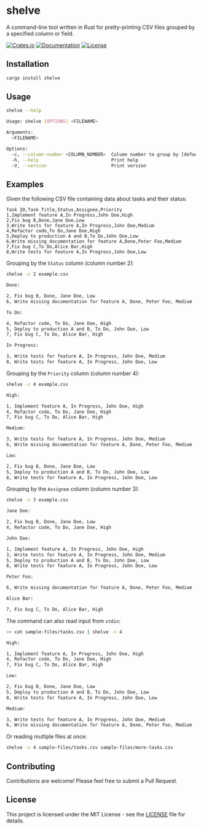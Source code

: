 # shelve

A command-line tool written in Rust for pretty-printing CSV files grouped by a specified column or field.

[![Crates.io](https://img.shields.io/crates/v/shelve.svg)](https://crates.io/crates/shelve)
[![Documentation](https://docs.rs/shelve/badge.svg)](https://docs.rs/shelve)
[![License](https://img.shields.io/badge/license-MIT-blue.svg)](LICENSE)

## Installation

```bash
cargo install shelve
```

## Usage

```bash
shelve --help

Usage: shelve [OPTIONS] <FILENAME>

Arguments:
  <FILENAME>

Options:
  -c, --column-number <COLUMN_NUMBER>  Column number to group by [default: 0]
  -h, --help                           Print help
  -V, --version                        Print version
```

## Examples


Given the following CSV file containing data about tasks and their status:

```csv
Task ID,Task Title,Status,Assignee,Priority
1,Implement feature A,In Progress,John Doe,High
2,Fix bug B,Done,Jane Doe,Low
3,Write tests for feature A,In Progress,John Doe,Medium
4,Refactor code,To Do,Jane Doe,High
5,Deploy to production A and B,To Do,John Doe,Low
6,Write missing documentation for feature A,Done,Peter Foo,Medium
7,Fix bug C,To Do,Alice Bar,High
8,Write tests for feature A,In Progress,John Doe,Low
```

Grouping by the `Status` column (column number 2):

```bash
shelve -c 2 example.csv

Done:

2, Fix bug B, Done, Jane Doe, Low
6, Write missing documentation for feature A, Done, Peter Foo, Medium

To Do:

4, Refactor code, To Do, Jane Doe, High
5, Deploy to production A and B, To Do, John Doe, Low
7, Fix bug C, To Do, Alice Bar, High

In Progress:

3, Write tests for feature A, In Progress, John Doe, Medium
8, Write tests for feature A, In Progress, John Doe, Low
```

Grouping by the `Priority` column (column number 4):

```bash
shelve -c 4 example.csv

High:

1, Implement feature A, In Progress, John Doe, High
4, Refactor code, To Do, Jane Doe, High
7, Fix bug C, To Do, Alice Bar, High

Medium:

3, Write tests for feature A, In Progress, John Doe, Medium
6, Write missing documentation for feature A, Done, Peter Foo, Medium

Low:

2, Fix bug B, Done, Jane Doe, Low
5, Deploy to production A and B, To Do, John Doe, Low
8, Write tests for feature A, In Progress, John Doe, Low
```

Grouping by the `Assignee` column (column number 3):

```bash
shelve -c 3 example.csv

Jane Doe:

2, Fix bug B, Done, Jane Doe, Low
4, Refactor code, To Do, Jane Doe, High

John Doe:

1, Implement feature A, In Progress, John Doe, High
3, Write tests for feature A, In Progress, John Doe, Medium
5, Deploy to production A and B, To Do, John Doe, Low
8, Write tests for feature A, In Progress, John Doe, Low

Peter Foo:

6, Write missing documentation for feature A, Done, Peter Foo, Medium

Alice Bar:

7, Fix bug C, To Do, Alice Bar, High
```

The command can also read input from `stdin`:

```bash
>> cat sample-files/tasks.csv | shelve -c 4

High:

1, Implement feature A, In Progress, John Doe, High
4, Refactor code, To Do, Jane Doe, High
7, Fix bug C, To Do, Alice Bar, High

Low:

2, Fix bug B, Done, Jane Doe, Low
5, Deploy to production A and B, To Do, John Doe, Low
8, Write tests for feature A, In Progress, John Doe, Low

Medium:

3, Write tests for feature A, In Progress, John Doe, Medium
6, Write missing documentation for feature A, Done, Peter Foo, Medium
```

Or reading multiple files at once:

```bash
shelve -c 4 sample-files/tasks.csv sample-files/more-tasks.csv
```


## Contributing

Contributions are welcome! Please feel free to submit a Pull Request.

## License

This project is licensed under the MIT License - see the [LICENSE](LICENSE) file for details.
